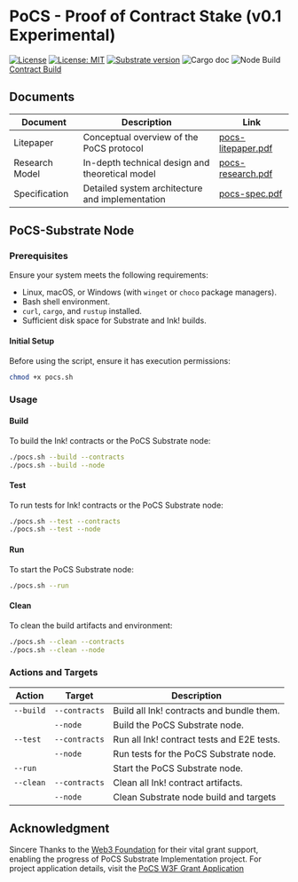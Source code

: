 # PoCS - Proof of Contract Stake (v0.1 Experimental)

[![License](https://img.shields.io/badge/License-Apache_2.0-blue.svg)](https://opensource.org/licenses/Apache-2.0) [![License: MIT](https://img.shields.io/badge/License-MIT-yellow.svg)](https://opensource.org/licenses/MIT) [![Substrate version](https://img.shields.io/badge/Substrate-2.0.0-brightgreen?logo=Parity%20Substrate)](https://substrate.dev/) ![Cargo doc](https://github.com/auguth/pocs/actions/workflows/doc.yml/badge.svg?branch=master) ![Node Build](https://github.com/auguth/pocs/actions/workflows/node_build.yml/badge.svg?branch=master)[Contract Build](https://github.com/auguth/pocs/actions/workflows/contracts_build.yml/badge.svg?branch=master)


## Documents

| Document        | Description                                     |Link                  | 
|-----------------|-------------------------------------------------|----------------------|
|Litepaper        | Conceptual overview of the PoCS protocol        |[pocs-litepaper.pdf](litepaper/pocs-litepaper.pdf) |
|Research Model   | In-depth technical design and theoretical model |[pocs-research.pdf](research-model/pocs-research.pdf)|
|Specification    | Detailed system architecture and implementation |[pocs-spec.pdf](specification/pocs-spec.pdf)|


## PoCS-Substrate Node

### Prerequisites

Ensure your system meets the following requirements:

- Linux, macOS, or Windows (with `winget` or `choco` package managers).
- Bash shell environment.
- `curl`, `cargo`, and `rustup` installed.
- Sufficient disk space for Substrate and Ink! builds.

#### Initial Setup

Before using the script, ensure it has execution permissions:

```bash
chmod +x pocs.sh
```

### Usage

#### Build

To build the Ink! contracts or the PoCS Substrate node:

```bash
./pocs.sh --build --contracts
./pocs.sh --build --node
```

#### Test

To run tests for Ink! contracts or the PoCS Substrate node:

```bash
./pocs.sh --test --contracts
./pocs.sh --test --node
```

#### Run

To start the PoCS Substrate node:

```bash
./pocs.sh --run
```

#### Clean

To clean the build artifacts and environment:

```bash
./pocs.sh --clean --contracts
./pocs.sh --clean --node
```

### Actions and Targets

| Action     | Target      | Description                                |
|------------|-------------|--------------------------------------------|
| `--build`  | `--contracts`| Build all Ink! contracts and bundle them.  |
|            | `--node`    | Build the PoCS Substrate node.             |
| `--test`   | `--contracts`| Run all Ink! contract tests and E2E tests. |
|            | `--node`    | Run tests for the PoCS Substrate node.     |
| `--run`    |             | Start the PoCS Substrate node.             |
| `--clean`  | `--contracts`| Clean all Ink! contract artifacts.         |
|            | `--node`    | Clean Substrate node build and targets |


## Acknowledgment
Sincere Thanks to the [Web3 Foundation](https://web3.foundation/) for their vital grant support, enabling the progress of PoCS Substrate Implementation project. For project application details, visit the [PoCS W3F Grant Application](https://grants.web3.foundation/applications/PoCS)